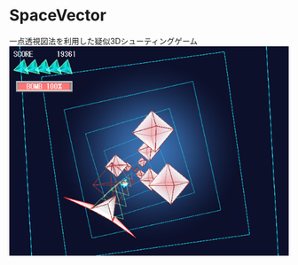 # SpaceVector
一点透視図法を利用した疑似3Dシューティングゲーム
![スクリーンショット](https://raw.githubusercontent.com/t-hayashi00/SpaceVector/master/image.png )
